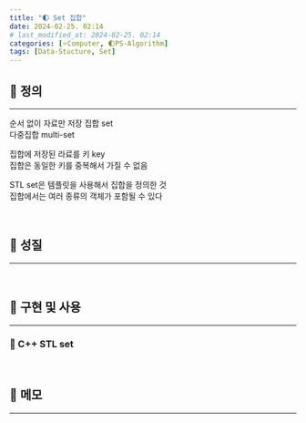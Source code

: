 ```yaml
---
title: "🌓 Set 집합"
date: 2024-02-25. 02:14
# last_modified_at: 2024-02-25. 02:14
categories: [⭐Computer, 🌓PS-Algorithm]
tags: [Data-Stucture, Set]
---
```


## **💫 정의**

---

순서 없이 자료만 저장
집합 set  
다중집합 multi-set  

집합에 저장된 라료를 키 key  
집합은 동일한 키를 중복해서 가질 수 없음  

STL set은 템플릿을 사용해서 집합을 정의한 것  
집합에서는 여러 종류의 객체가 포함될 수 있다  

<br>
<!-- ---- ---- ---- ----  ---- ---- ---- ----  ---- ---- ---- ----  ---- ---- ---- ---- -->

## **💫 성질**

---

<br>
<!-- ---- ---- ---- ----  ---- ---- ---- ----  ---- ---- ---- ----  ---- ---- ---- ---- -->

## **💫 구현 및 사용**

---

### **🫧 C++ STL set**

<br>
<!-- ---- ---- ---- ----  ---- ---- ---- ----  ---- ---- ---- ----  ---- ---- ---- ---- -->

## **💫 메모**

---

<br>
<!-- ---- ---- ---- ----  ---- ---- ---- ----  ---- ---- ---- ----  ---- ---- ---- ---- -->
